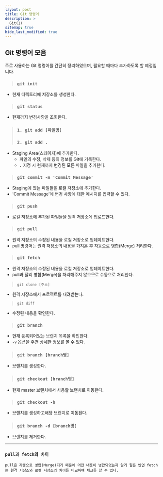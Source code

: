 ```yaml
---
layout: post
title: Git 명령어
description: >
  Git(1)
sitemap: true
hide_last_modified: true
---
```


## Git 명령어 모음
주로 사용하는 Git 명령어를 간단히 정리하였으며, 필요할 때마다 추가하도록 할 예정입니다.

> ### `git init`
- 현재 디렉토리에 저장소를 생성한다.

> ### `git status`
- 현재까지 변경사항을 조회한다.

> ### `1. git add [파일명]`
> ### `2. git add . `
- Staging Area(스테이지)에 추가한다. 
  - 파일의 수정, 삭제 등의 정보를 Git에 기록한다.
  - `.` 지정 시 현재까지 변경된 모든 파일을 추가한다.

> ### `git commit -m 'Commit Message'`
- Staging에 있는 파일들을 로컬 저장소에 추가한다.
- 'Commit Message'에 변경 사항에 대한 메시지를 입력할 수 있다.

> ### `git push`
- 로컬 저장소에 추가된 파일들을 원격 저장소에 업로드한다.

> ### `git pull`
- 원격 저장소의 수정된 내용을 로컬 저장소로 업데이트한다.
- pull 명령어는 원격 저장소의 내용을 가져온 후 자동으로 병합(Merge) 처리한다.

> ### `git fetch`
- 원격 저장소의 수정된 내용을 로컬 저장소로 업데이트한다.
- pull과 달리 병합(Merge)을 처리해주지 않으므로 수동으로 처리한다.

> `git clone [주소]`
- 원격 저장소에서 프로젝트를 내려받는다.

> `git diff`
- 수정된 내용을 확인한다.

> ### `git branch`
- 현재 등록되어있는 브랜치 목록을 확인한다.
- `-v` 옵션을 주면 상세한 정보를 볼 수 있다.

> ### `git branch [branch명]`
- 브랜치를 생성한다.

> ### `git checkout [branch명]`
- 현재 master 브랜치에서 사용할 브랜치로 이동한다.

> ### `git checkout -b`
- 브랜치를 생성하고해당 브랜치로 이동된다.

> ### `git branch -d [branch명]`
- 브랜치를 제거한다.

***

### `pull과 fetch의 차이`
    pull은 자동으로 병합(Merge)되기 때문에 어떤 내용이 병합되었는지 알기 힘든 반면 fetch는 원격 저장소와 로컬 저장소의 차이를 비교하여 체크를 할 수 있다.
